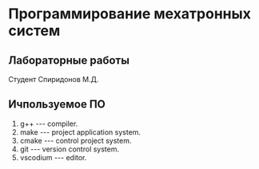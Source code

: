# Программирование мехатронных систем

## Лабораторные работы

Студент Спиридонов М.Д.

## Ичпользуемое ПО

1. g++     ---  compiler.
1. make    ---  project application system.
1. cmake   ---  control project system.
1. git     ---  version control system.
1. vscodium ---  editor.